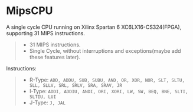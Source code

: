 MipsCPU
=======

A single cycle CPU running on Xilinx Spartan 6 XC6LX16-CS324(FPGA), supporting 31 MIPS instructions.

>*  31 MIPS instructions.
>*  Single Cycle, without interruptions and exceptions(maybe add these features later).

Instructions:
>*  R-Type: ``ADD, ADDU, SUB, SUBU, AND, OR, XOR, NOR, SLT, SLTU, SLL, SLLV, SRL, SRLV, SRA, SRAV, JR``
>*  I-Type: ``ADDI, ADDIU, ANDI, ORI, XORI, LW, SW, BEQ, BNE, SLTI, SLTIU, LUI``
>*  J-Type: ``J, JAL``
